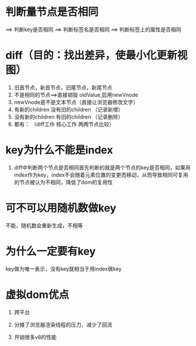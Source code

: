 # 判断量节点是否相同
==> 判断key是否相同
==> 判断标签名是否相同
==> 判断标签上的属性是否相同

# diff（目的：找出差异，使最小化更新视图）
1. 旧首节点，新首节点，旧尾节点，新尾节点
2. 不是相同的节点==>直接销毁 oldValue,启用newVnode
3. newVnode是不是文本节点（直接让浏览器修改文字）
4. 有新的children 没有旧的children （记录新增）
5. 没有新的children 有旧的children （记录删除）
6. 都有： （diff工作 核心工作 两两节点比较）


# key为什么不能是index
1. diff中判断两个节点是否相同首先判断的就是两个节点的key是否相同，如果用index作为key，index不会随着元素位置的变更而移动，从而导致相同可复用的节点被认为不相同，降低了dom的复用性


# 可不可以用随机数做key
不能，随机数会重新生成，不相等


# 为什么一定要有key
key做为唯一表示，没有key就相当于用index做key


# 虚拟dom优点
1. 跨平台
2. 分摊了浏览器渲染线程的压力，减少了回流



3. 开销很多v8的性能